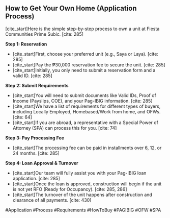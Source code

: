 ## How to Get Your Own Home (Application Process)

[cite_start]Here is the simple step-by-step process to own a unit at Fiesta Communities Prime Subic. [cite: 285]

**Step 1: Reservation**

- [cite_start]First, choose your preferred unit (e.g., Saya or Laya). [cite: 285]
- [cite_start]Pay the ₱30,000 reservation fee to secure the unit. [cite: 285]
- [cite_start]Initially, you only need to submit a reservation form and a valid ID. [cite: 285]

**Step 2: Submit Requirements**

- [cite_start]You will need to submit documents like Valid IDs, Proof of Income (Payslips, COE), and your Pag-IBIG information. [cite: 285]
- [cite_start]We have a list of requirements for different types of buyers, including Locally Employed, Homebased/Work from home, and OFWs. [cite: 64]
- [cite_start]If you are abroad, a representative with a Special Power of Attorney (SPA) can process this for you. [cite: 74]

**Step 3: Pay Processing Fee**

- [cite_start]The processing fee can be paid in installments over 6, 12, or 24 months. [cite: 285]

**Step 4: Loan Approval & Turnover**

- [cite_start]Our team will fully assist you with your Pag-IBIG loan application. [cite: 285]
- [cite_start]Once the loan is approved, construction will begin if the unit is not yet RFO (Ready for Occupancy). [cite: 285, 286]
- [cite_start]The turnover of the unit happens after construction and clearance of all payments. [cite: 430]

#Application #Process #Requirements #HowToBuy #PAGIBIG #OFW #SPA
